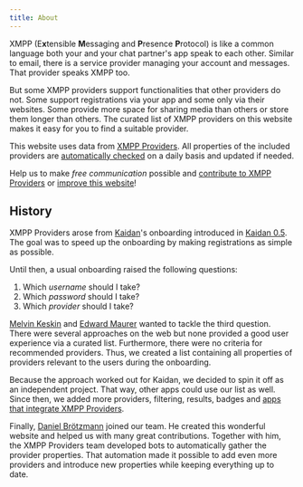 ```yaml
---
title: About
---
```


XMPP (E**x**tensible **M**essaging and **P**resence **P**rotocol) is like a common language both your and your chat partner's app speak to each other.
Similar to email, there is a service provider managing your account and messages.
That provider speaks XMPP too.

But some XMPP providers support functionalities that other providers do not.
Some support registrations via your app and some only via their websites.
Some provide more space for sharing media than others or store them longer than others.
The curated list of XMPP providers on this website makes it easy for you to find a suitable provider.

This website uses data from [XMPP Providers](https://invent.kde.org/melvo/xmpp-providers).
All properties of the included providers are [automatically checked](/faq/#where-do-we-have-the-providers-properties-from) on a daily basis and updated if needed.

Help us to make _free communication_ possible and [contribute to XMPP Providers](https://invent.kde.org/melvo/xmpp-providers/-/blob/master/CONTRIBUTING.md) or [improve this website](https://github.com/xsf/xmpp-providers-website)!

## History

XMPP Providers arose from [Kaidan](https://www.kaidan.im)'s onboarding introduced in [Kaidan 0.5](https://www.kaidan.im/2020/04/06/kaidan-0.5.0/).
The goal was to speed up the onboarding by making registrations as simple as possible.

Until then, a usual onboarding raised the following questions:
1. Which *username* should I take?
1. Which *password* should I take?
1. Which *provider* should I take?

[Melvin Keskin](https://invent.kde.org/melvo) and [Edward Maurer](https://wiki.xmpp.org/web/User:Echolon) wanted to tackle the third question.
There were several approaches on the web but none provided a good user experience via a curated list.
Furthermore, there were no criteria for recommended providers.
Thus, we created a list containing all properties of providers relevant to the users during the onboarding.

Because the approach worked out for Kaidan, we decided to spin it off as an independent project.
That way, other apps could use our list as well.
Since then, we added more providers, filtering, results, badges and [apps that integrate XMPP Providers](/apps/).

Finally, [Daniel Brötzmann](https://github.com/cal0pteryx) joined our team.
He created this wonderful website and helped us with many great contributions.
Together with him, the XMPP Providers team developed bots to automatically gather the provider properties.
That automation made it possible to add even more providers and introduce new properties while keeping everything up to date.
